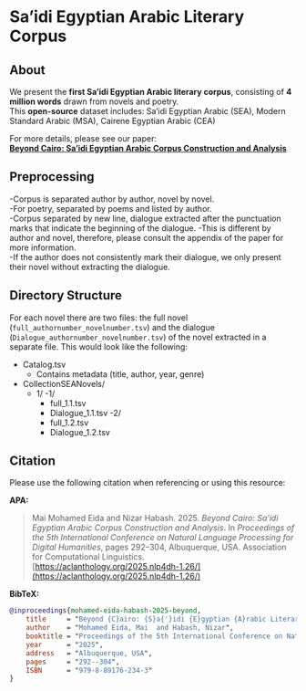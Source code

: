 # Sa’idi Egyptian Arabic Literary Corpus

##  About  
We present the **first Sa’idi Egyptian Arabic literary corpus**, consisting of **4 million words** drawn from novels and poetry.  
This **open-source** dataset includes: Sa’idi Egyptian Arabic (SEA), Modern Standard Arabic (MSA), Cairene Egyptian Arabic (CEA)


For more details, please see our paper:  
[**Beyond Cairo: Sa’idi Egyptian Arabic Corpus Construction and Analysis**](https://aclanthology.org/2025.nlp4dh-1.26/)


## Preprocessing  
-Corpus is separated author by author, novel by novel.  
-For poetry, separated by poems and listed by author.  
-Corpus separated by new line, dialogue extracted after the punctuation marks that indicate the beginning of the dialogue. 
-This is different by author and novel, therefore, please consult the appendix of the paper for more information.  
-If the author does not consistently mark their dialogue, we only present their novel without extracting the dialogue.

## Directory Structure  
For each novel there are two files: the full novel (`full_authornumber_novelnumber.tsv`) and the dialogue (`Dialogue_authornumber_novelnumber.tsv`) of the novel extracted in a separate file. This would look like the following:

- Catalog.tsv
  - Contains metadata (title, author, year, genre)
- CollectionSEANovels/
  - 1/
    -1/
      - full_1.1.tsv
      - Dialogue_1.1.tsv
    -2/
      - full_1.2.tsv
      - Dialogue_1.2.tsv


## Citation  
Please use the following citation when referencing or using this resource:

**APA:**

> Mai Mohamed Eida and Nizar Habash. 2025. *Beyond Cairo: Sa’idi Egyptian Arabic Corpus Construction and Analysis*. In *Proceedings of the 5th International Conference on Natural Language Processing for Digital Humanities*, pages 292–304, Albuquerque, USA. Association for Computational Linguistics.  
> [https://aclanthology.org/2025.nlp4dh-1.26/](https://aclanthology.org/2025.nlp4dh-1.26/)

**BibTeX:**

```bibtex
@inproceedings{mohamed-eida-habash-2025-beyond,
    title     = "Beyond {C}airo: {S}a{'}idi {E}gyptian {A}rabic Literary Corpus Construction and Analysis",
    author    = "Mohamed Eida, Mai  and Habash, Nizar",
    booktitle = "Proceedings of the 5th International Conference on Natural Language Processing for Digital Humanities",
    year      = "2025",
    address   = "Albuquerque, USA",
    pages     = "292--304",
    ISBN      = "979-8-89176-234-3"
}
